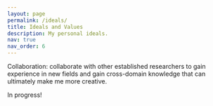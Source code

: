 ```yaml
---
layout: page
permalink: /ideals/
title: Ideals and Values
description: My personal ideals.
nav: true
nav_order: 6
---
```


Collaboration: collaborate with other established researchers to gain experience in new fields and gain cross-domain knowledge that can ultimately make me more creative. 

In progress!

